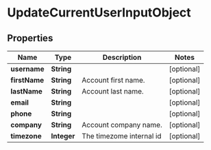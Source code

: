 
# UpdateCurrentUserInputObject

## Properties
Name | Type | Description | Notes
------------ | ------------- | ------------- | -------------
**username** | **String** |  |  [optional]
**firstName** | **String** | Account first name. |  [optional]
**lastName** | **String** | Account last name. |  [optional]
**email** | **String** |  |  [optional]
**phone** | **String** |  |  [optional]
**company** | **String** | Account company name. |  [optional]
**timezone** | **Integer** | The timezome internal id |  [optional]



